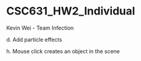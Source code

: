 # CSC631_HW2_Individual

Kevin Wei - Team Infection

d. Add particle effects

h. Mouse click creates an object in the scene
